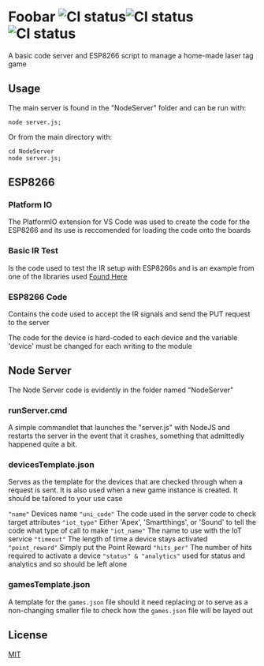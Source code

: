 # Foobar ![CI status](https://img.shields.io/badge/build-passing-brightgreen.svg)![CI status](https://img.shields.io/badge/build-passing-brightgreen.svg)![CI status](https://img.shields.io/badge/build-passing-brightgreen.svg)

A basic code server and ESP8266 script to manage a home-made laser tag game

## Usage
The main server is found in the "NodeServer" folder and can be run with:

```
node server.js;
```
Or from the main directory with:

```
cd NodeServer
node server.js;
```

## ESP8266
### Platform IO
The PlatformIO extension for VS Code was used to create the code for the ESP8266 and its use is reccomended for loading the code onto the boards

### Basic IR Test
Is the code used to test the IR setup with ESP8266s and is an example from one of the libraries used [Found Here](https://github.com/markszabo/IRremoteESP8266)

### ESP8266 Code
Contains the code used to accept the IR signals and send the PUT request to the server

The code for the device is hard-coded to each device and the variable 'device' must be changed for each writing to the module

## Node Server
The Node Server code is evidently in the folder named "NodeServer"
### runServer.cmd
A simple commandlet that launches the "server.js" with NodeJS and restarts the server in the event that it crashes, something that admittedly happened quite a bit.
### devicesTemplate.json
Serves as the template for the devices that are checked through when a request is sent. It is also used when a new game instance is created. It should be tailored to your use case

`"name"` Devices name
`"uni_code"`  The code used in the server code to check target attributes
`"iot_type"` Either 'Apex', 'Smartthings', or 'Sound' to tell the code what type of call to make
`"iot_name"` The name to use with the IoT service
`"timeout"` The length of time a device stays activated
`"point_reward"` Simply put the Point Reward
`"hits_per"` The number of hits required to activate a device
`"status" & "analytics"` used for status and analytics and so should be left alone

### gamesTemplate.json
A template for the `games.json` file should it need replacing or to serve as a non-changing smaller file to check how the `games.json` file will be layed out

## License
[MIT](https://choosealicense.com/licenses/mit/)
